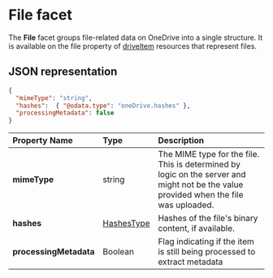 # File facet

The **File** facet groups file-related data on OneDrive into a single structure.
It is available on the file property of [driveItem][item-resource] resources that represent files.

## JSON representation

<!-- { "blockType": "resource", "@odata.type": "oneDrive.file" } -->
```json
{
  "mimeType": "string",
  "hashes":  { "@odata.type": "oneDrive.hashes" },
  "processingMetadata": false
}
```

| Property Name          | Type                          | Description                                                                                                                                 |
|:-----------------------|:------------------------------|:--------------------------------------------------------------------------------------------------------------------------------------------|
| **mimeType**           | string                        | The MIME type for the file. This is determined by logic on the server and might not be the value provided when the file was uploaded.       |
| **hashes**             | [HashesType](hashes.md) | Hashes of the file's binary content, if available.                                                                                          |
| **processingMetadata** | Boolean                       | Flag indicating if the item is still being processed to extract metadata                                                                    |

[item-resource]: ../resources/driveitem.md

<!-- {
  "type": "#page.annotation",
  "description": "The file facet describes properties of a file",
  "keywords": "file,item,facet",
  "section": "documentation",
  "tocPath": "Facets/File"
} -->
